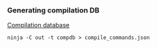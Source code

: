 
### Generating compilation DB

[Compilation database](https://sarcasm.github.io/notes/dev/compilation-database.html)

`ninja -C out -t compdb > compile_commands.json`
